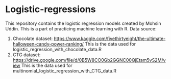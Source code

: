 # Logistic-regressions

This repository contains the logistic regression models created by Mohsin Uddin. 
This is a part of practicing machine learning with R. 
Data source:
  1. Chocolate dataset: https://www.kaggle.com/fivethirtyeight/the-ultimate-halloween-candy-power-ranking/
  This is the data used for logistic_regression_with_chocolate_data.R 
  2. CTG dataset: https://drive.google.com/file/d/0B5W8CO0Gb2GGNC00QjEtam5vS2M/view
  This is the data used for multinomial_logistic_regression_with_CTG_data.R
